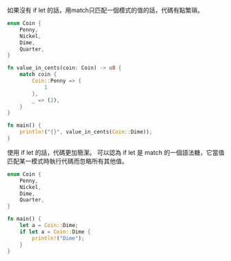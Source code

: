 
如果沒有 if let 的話，用match只匹配一個模式的值的話，代碼有點繁瑣。

```rust
enum Coin {
    Penny,
    Nickel,
    Dime,
    Quarter,
}

fn value_in_cents(coin: Coin) -> u8 {
    match coin {
        Coin::Penny => {
            1
        },
        _ => (2),
    }
}

fn main() {
    println!("{}", value_in_cents(Coin::Dime));
}
```

使用 if let 的話，代碼更加簡潔。 可以認為 if let 是 match 的一個語法糖，它當值匹配某一模式時執行代碼而忽略所有其他值。

```rust
enum Coin {
    Penny,
    Nickel,
    Dime,
    Quarter,
}

fn main() {
    let a = Coin::Dime;
    if let a = Coin::Dime {
        println!("Dime");
    }
}   
```